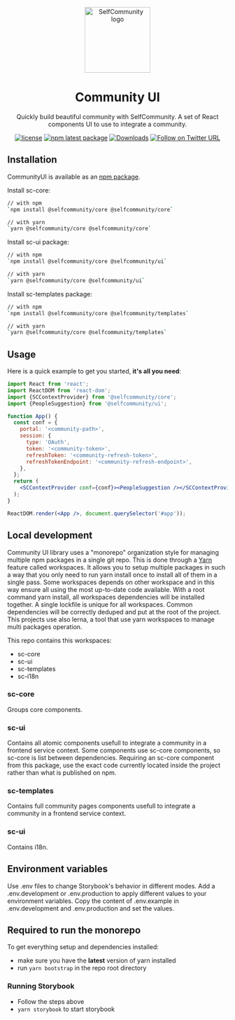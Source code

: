 <p align="center">
  <a href="https://www.selfcommunity.com/" rel="noopener" target="_blank">
    <img width="150" src="https://make.selfcommunity.com/assets/images/logo.png" alt="SelfCommunity logo">
  </a>
</p>

<h1 align="center">Community UI</h1>

<div align="center">

Quickly build beautiful community with SelfCommunity.
A set of React components UI to use to integrate a community.

[![license](https://img.shields.io/badge/license-MIT-blue.svg)](https://github.com/selfcommunity/community-ui/blob/master/LICENSE)
[![npm latest package](https://img.shields.io/npm/v/@selfcommunity/latest.svg)](https://www.npmjs.com/package/@selfcommunity/community-ui)
[![Downloads][downloads-image]][downloads-url]
[![Follow on Twitter URL](https://img.shields.io/twitter/url/https/twitter.com/community_self.svg?style=social&label=Follow%20%40SelfCommunity)](https://twitter.com/community_self)

</div>

## Installation

CommunityUI is available as an [npm package](https://www.npmjs.com/package/@selfcommunity/community-ui).

Install sc-core:

```sh
// with npm
`npm install @selfcommunity/core @selfcommunity/core`

// with yarn
`yarn @selfcommunity/core @selfcommunity/core`
```

Install sc-ui package:

```sh
// with npm
`npm install @selfcommunity/core @selfcommunity/ui`

// with yarn
`yarn @selfcommunity/core @selfcommunity/ui`
```

Install sc-templates package:

```sh
// with npm
`npm install @selfcommunity/core @selfcommunity/templates`

// with yarn
`yarn @selfcommunity/core @selfcommunity/templates`
```

## Usage

Here is a quick example to get you started, **it's all you need**:

```jsx
import React from 'react';
import ReactDOM from 'react-dom';
import {SCContextProvider} from '@selfcommunity/core';
import {PeopleSuggestion} from '@selfcommunity/ui';

function App() {
  const conf = {
    portal: '<community-path>',
    session: {
      type: 'OAuth',
      token: '<community-token>',
      refreshToken: '<community-refresh-token>',
      refreshTokenEndpoint: '<community-refresh-endpoint>',
    },
  };
  return (
    <SCContextProvider conf={conf}><PeopleSuggestion /></SCContextProvider>
  );
}

ReactDOM.render(<App />, document.querySelector('#app'));
```

## Local development

Community UI library uses a "monorepo" organization style for managing multiple npm packages in a single git repo.
This is done through a [Yarn](https://yarnpkg.com/en/) feature called workspaces.
It allows you to setup multiple packages in such a way that you only need to run yarn install once to install all of
them in a single pass. Some workspaces depends on other workspace and in this way ensure all using the most up-to-date
code available. With a root command yarn install, all workspaces dependencies will be installed together.
A single lockfile is unique for all workspaces. Common dependencies will be correctly deduped and put at the root of
the project.
This projects use also lerna, a tool that use yarn workspaces to manage multi packages operation.

This repo contains this workspaces:
- sc-core
- sc-ui
- sc-templates
- sc-i18n

### sc-core
Groups core components.

### sc-ui
Contains all atomic components usefull to integrate a community in a frontend service context.
Some components use sc-core components, so sc-core is list between dependencies.
Requiring an sc-core component from this package, use the exact code currently located inside the project rather than
what is published on npm.

### sc-templates
Contains full community pages components usefull to integrate a community in a frontend service context.

### sc-ui
Contains i18n.


## Environment variables
Use .env files to change Storybook's behavior in different modes.
Add a .env.development or .env.production to apply different values to your environment variables.
Copy the content of .env.example in .env.development and .env.production and set the values.

## Required to run the monorepo
To get everything setup and dependencies installed:

- make sure you have the **latest** version of yarn installed
- run `yarn bootstrap` in the repo root directory

### Running Storybook

- Follow the steps above
- `yarn storybook` to start storybook

[npm-image]: https://img.shields.io/npm/v/communityui.svg?style=flat-square
[npm-url]: https://npmjs.org/package/communityui
[downloads-image]: https://img.shields.io/npm/dm/communityui.svg?style=flat-square
[downloads-url]: https://npmjs.org/package/communityui


